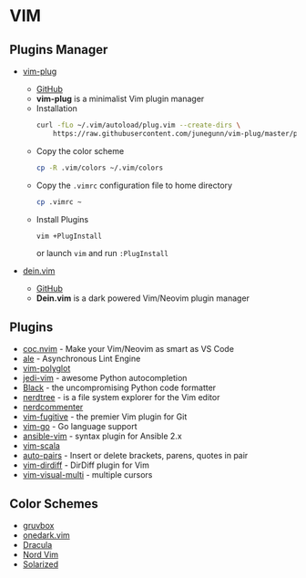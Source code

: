 # VIM

## Plugins Manager
* [vim-plug](https://junegunn.github.io/vim-plug/)
  * [GitHub](https://github.com/junegunn/vim-plug)
  * **vim-plug** is a minimalist Vim plugin manager
  * Installation
    ```bash
    curl -fLo ~/.vim/autoload/plug.vim --create-dirs \
        https://raw.githubusercontent.com/junegunn/vim-plug/master/plug.vim
    ```
  * Copy the color scheme
    ```bash
    cp -R .vim/colors ~/.vim/colors
    ```
  * Copy the `.vimrc` configuration file to home directory
    ```bash
    cp .vimrc ~
    ```
   * Install Plugins
     ```bash
     vim +PlugInstall
     ```
     or launch `vim` and run `:PlugInstall`

* [dein.vim](https://vimawesome.com/plugin/dein-vim)
  * [GitHub](https://github.com/Shougo/dein.vim)
  * **Dein.vim** is a dark powered Vim/Neovim plugin manager

## Plugins
* [coc.nvim](https://github.com/neoclide/coc.nvim) - Make your Vim/Neovim as smart as VS Code
* [ale](https://github.com/dense-analysis/ale) - Asynchronous Lint Engine
* [vim-polyglot](https://github.com/sheerun/vim-polyglot)
* [jedi-vim](https://github.com/davidhalter/jedi-vim) - awesome Python autocompletion
* [Black](https://github.com/psf/black) - the uncompromising Python code formatter
* [nerdtree](https://github.com/preservim/nerdtree) - is a file system explorer for the Vim editor
* [nerdcommenter](https://github.com/preservim/nerdcommenter)
* [vim-fugitive](https://github.com/tpope/vim-fugitive) -  the premier Vim plugin for Git
* [vim-go](https://github.com/fatih/vim-go) - Go language support
* [ansible-vim](https://github.com/pearofducks/ansible-vim) - syntax plugin for Ansible 2.x
* [vim-scala](https://github.com/derekwyatt/vim-scala)
* [auto-pairs](https://github.com/jiangmiao/auto-pairs) - Insert or delete brackets, parens, quotes in pair
* [vim-dirdiff](https://github.com/will133/vim-dirdiff) - DirDiff plugin for Vim
* [vim-visual-multi](https://github.com/mg979/vim-visual-multi) - multiple cursors

## Color Schemes
* [gruvbox](https://github.com/morhetz/gruvbox)
* [onedark.vim](https://github.com/joshdick/onedark.vim)
* [Dracula](https://github.com/dracula/vim)
* [Nord Vim](https://github.com/nordtheme/vim)
* [Solarized](https://github.com/altercation/vim-colors-solarized)
